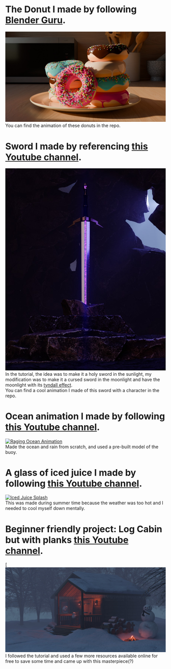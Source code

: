 # The Donut I made by following [Blender Guru](https://www.youtube.com/@blenderguru). <br>
![BlenderGuru Donut](https://github.com/mrinalxdey/My-Blender-Knowledge/blob/master/Donut_Stack.jpg?raw=true) <br>
You can find the animation of these donuts in the repo. <br>
# Sword I made by referencing [this Youtube channel](https://www.youtube.com/@CGFastTrack). <br>
![Cursed Sword](https://github.com/mrinalxdey/My-Blender-Knowledge/blob/master/Sword_Image_cycles.jpg) <br>
In the tutorial, the idea was to make it a holy sword in the sunlight, my modification was to make it a cursed sword in the moonlight and have the moonlight with its [tyndall effect](https://en.wikipedia.org/wiki/Tyndall_effect). <br>
You can find a cool animation I made of this sword with a character in the repo.
# Ocean animation I made by following [this Youtube channel](https://www.youtube.com/@BlenderMadeEasy). <br>
[![Raging Ocean Animation](https://img.youtube.com/vi/Vo2TypJaxLI/maxresdefault.jpg)](https://youtu.be/Vo2TypJaxLI) <br>
Made the ocean and rain from scratch, and used a pre-built model of the buoy. <br>
# A glass of iced juice I made by following [this Youtube channel](https://www.youtube.com/@PIXXO3D). <br>
[![Iced Juice Splash](https://img.youtube.com/vi/CCH1iB6OogE/maxresdefault.jpg)](https://youtu.be/CCH1iB6OogE) <br>
This was made during summer time because the weather was too hot and I needed to cool myself down mentally.
# Beginner friendly project: Log Cabin but with planks [this Youtube channel](https://www.youtube.com/@MrTriPie). <br>
[![Iced Juice Splash](https://github.com/mrinalxdey/My-Blender-Knowledge/blob/master/Log_Cabin.jpg) <br>
I followed the tutorial and used a few more resources available online for free to save some time and came up with this masterpiece(?)
